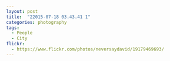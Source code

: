 ```yaml
---
layout: post
title:  "22015-07-18 03.43.41 1"
categories: photography
tags:
  - People
  - City
flickr: 
  - https://www.flickr.com/photos/neversaydavid/19179469693/
---
```

